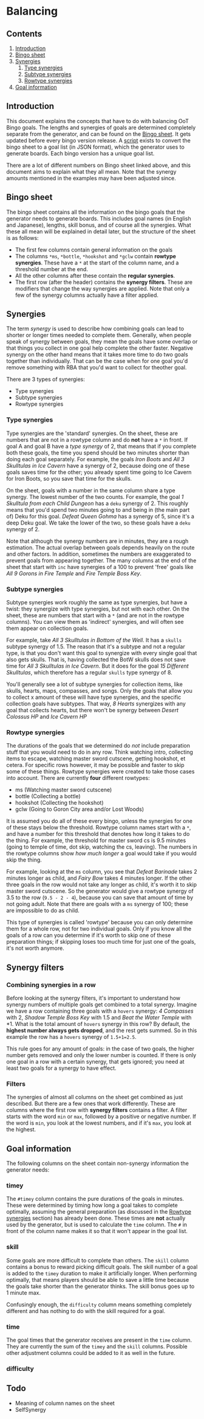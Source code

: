 # Balancing

## Contents

1. [Introduction](#introduction)
2. [Bingo sheet](#bingo-sheet)
3. [Synergies](#synergies)
    1. [Type synergies](#type-synergies)
    2. [Subtype synergies](#subtype-synergies)
    3. [Rowtype synergies](#rowtype-synergies)
4. [Goal information](#goal-information)

## Introduction

This document explains the concepts that have to do with balancing OoT Bingo goals. The lengths and synergies of goals
are determined completely separate from the generator, and can be found on
the [Bingo sheet](https://docs.google.com/spreadsheets/d/1-mD-OTM0Re7PyNf224MAsRuqQ0umI0E_Qq6nr1vA1aE/edit?usp=sharing).
It gets updated before every bingo version release. A [script](https://bingosync.com/convert) exists to convert the
bingo sheet to a goal list (in JSON format), which the generator uses to generate boards. Each bingo version has a
unique goal list.

There are a lot of different numbers on Bingo sheet linked above, and this document aims to explain what they all mean.
Note that the synergy amounts mentioned in the examples may have been adjusted since.

## Bingo sheet

The bingo sheet contains all the information on the bingo goals that the generator needs to generate boards. This
includes goal names (in English and Japanese), lengths, skill bonus, and of course all the synergies. What these all
mean will be explained in detail later, but the structure of the sheet is as follows:

* The first few columns contain general information on the goals
* The columns `*ms`, `*bottle`, `*hookshot` and `*gclw` contain **rowtype synergies**. These have a `*` at the start of
  the column name, and a threshold number at the end.
* All the other columns after these contain the **regular synergies**.
* The first row (after the header) contains the **synergy filters**. These are modifiers that change the way synergies
  are applied. Note that only a few of the synergy columns actually have a filter applied.

## Synergies

The term *synergy* is used to describe how combining goals can lead to shorter or longer times needed to complete them.
Generally, when people speak of synergy between goals, they mean the goals have some overlap or that things you collect
in one goal help complete the other faster. Negative synergy on the other hand means that it takes more time to do two
goals together than individually. That can be the case when for one goal you'd remove something with RBA that you'd want
to collect for theother goal.

There are 3 types of synergies:

* Type synergies
* Subtype synergies
* Rowtype synergies

### Type synergies

Type synergies are the 'standard' synergies. On the sheet, these are numbers that are not in a rowtype column and do
**not** have a `*` in front. If goal A and goal B have a *type synergy* of 2, that means that if you complete both these
goals, the time you spend should be two minutes shorter than doing each goal separately. For example, the goals *Iron
Boots* and *All 3 Skulltulas in Ice Cavern* have a synergy of 2, because doing one of these goals saves time for the
other; you already spent time going to Ice Cavern for Iron Boots, so you save that time for the skulls.

On the sheet, goals with a number in the same column share a type synergy. The lowest number of the two counts. For
example, the goal *1 Skulltula from each Child Dungeon* has a `deku` synergy of 2. This roughly means that you'd spend
two minutes going to and being in (the main part of) Deku for this goal. *Defeat Queen Gohma* has a synergy of 5, since
it's a deep Deku goal. We take the lower of the two, so these goals have a `deku` synergy of 2.

Note that although the synergy numbers are in minutes, they are a rough estimation. The actual overlap between goals
depends heavily on the route and other factors. In addition, sometimes the numbers are exaggerated to prevent goals from
appearing together. The many columns at the end of the sheet that start with `inc` have synergies of a 100 to prevent
'free' goals like *All 9 Gorons in Fire Temple* and *Fire Temple Boss Key*.

### Subtype synergies

Subtype synergies work roughly the same as type synergies, but have a twist: they synergize with type synergies, but not
with each other. On the sheet, these are numbers that start with a `*` (and are not in the rowtype columns). You can
view them as 'indirect' synergies, and will often see them appear on collection goals.

For example, take *All 3 Skulltulas in Bottom of the Well*. It has a `skulls` subtype synergy of 1.5. The reason that
it's a subtype and not a regular type, is that you don't want this goal to synergize with every single goal that also
gets skulls. That is, having collected the BotW skulls does not save time for *All 3 Skulltulas in Ice Cavern*. But it
does for the goal *15 Different Skulltulas*, which therefore has a regular `skulls` type synergy of 8.

You'll generally see a lot of subtype synergies for collection items, like skulls, hearts, maps, compasses, and songs.
Only the goals that allow you to collect x amount of these will have type synergies, and the specific collection goals
have subtypes. That way, *8 Hearts* synergizes with any goal that collects hearts, but there won't be synergy between
*Desert Colossus HP* and *Ice Cavern HP*

### Rowtype synergies

The durations of the goals that we determined do *not* include preparation stuff that you would need to do in any row.
Think watching intro, collecting items to escape, watching master sword cutscene, getting hookshot, et cetera. For
specific rows however, it may be possible and faster to skip some of these things. Rowtype synergies were created to
take those cases into account. There are currently **four** different rowtypes:

* ms (Watching master sword cutscene)
* bottle (Collecting a bottle)
* hookshot (Collecting the hookshot)
* gclw (Going to Goron City area and/or Lost Woods)

It is assumed you do all of these every bingo, unless the synergies for one of these stays below the threshold. Rowtype
column names start with a `*`, and have a number for this threshold that denotes how long it takes to do the thing. For
example, the threshold for master sword cs is 9.5 minutes (going to temple of time, dot skip, watching the cs, leaving).
The numbers in the rowtype columns show *how much longer* a goal would take if you would skip the thing.

For example, looking at the `ms` column, you see that *Defeat Barinade* takes 2 minutes longer as child, and *Fairy Bow*
takes 4 minutes longer. If the other three goals in the row would not take any longer as child, it's worth it to skip
master sword cutscene. So the generator would give a rowtype synergy of 3.5 to the row (`9.5 - 2 - 4`), because you can
save that amount of time by not going adult. Note that there are goals with a `ms` synergy of 100; these are impossible
to do as child.

This type of synergies is called 'rowtype' because you can only determine them for a whole row, not for two individual
goals. Only if you know all the goals of a row can you determine if it's worth to skip one of these preparation things;
if skipping loses too much time for just one of the goals, it's not worth anymore.

## Synergy filters

### Combining synergies in a row

Before looking at the synergy filters, it's important to understand how synergy numbers of multiple goals get combined
to a total synergy. Imagine we have a row containing three goals with a `hovers` synergy: *4 Compasses* with 2,
*Shadow Temple Boss Key* with 1.5 and *Beat the Water Temple* with \*1. What is the total amount of `hovers` synergy in
this row? By default, the **highest number always gets dropped**, and the rest gets summed. So in this example the row
has a `hovers` synergy of `1.5+1=2.5`.

This rule goes for any amount of goals: in the case of two goals, the higher number gets removed and only the lower
number is counted. If there is only one goal in a row with a certain synergy, that gets ignored; you need at least two
goals for a synergy to have effect.

### Filters

The synergies of almost all columns on the sheet get combined as just described. But there are a few ones that work
differently. These are columns where the first row with **synergy filters** contains a filter. A filter starts with the
word `min` or `max`, followed by a positive or negative number. If the word is `min`, you look at the lowest numbers,
and if it's `max`, you look at the highest.

## Goal information

The following columns on the sheet contain non-synergy information the generator needs:

### timey

The `#timey` column contains the pure durations of the goals in minutes. These were determined by timing how long a goal
takes to complete optimally, assuming the general preparation (as discussed in
the [Rowtype synergies](#rowtype-synergies) section) has already been done. These times are **not** actually used by the
generator, but is used to calculate the `time` column. The `#` in front of the column name makes it so that it won't
appear in the goal list.

### skill

Some goals are more difficult to complete than others. The `skill` column contains a bonus to reward picking difficult
goals. The skill number of a goal is added to the `timey` duration to make it artificially longer. When performing
optimally, that means players should be able to save a little time because the goals take shorter than the generator
thinks. The skill bonus goes up to 1 minute max.

Confusingly enough, the `difficulty` column means something completely different and has nothing to do with the skill
required for a goal.

### time

The goal times that the generator receives are present in the `time` column. They are currently the sum of the `timey`
and the `skill` columns. Possible other adjustment columns could be added to it as well in the future.

### difficulty

## Todo

- Meaning of column names on the sheet
- SelfSynergy